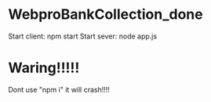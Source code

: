 # WebproBankCollection_done
Start client:  npm start
Start sever:  node app.js



# Waring!!!!!
Dont use "npm i" it will crash!!!!
